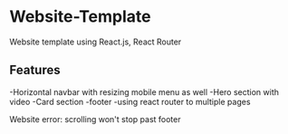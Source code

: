 # Website-Template
Website template using React.js, React Router 

## Features
-Horizontal navbar with resizing mobile menu as well
-Hero section with video
-Card section
-footer
-using react router to multiple pages

Website error: scrolling won't stop past footer
